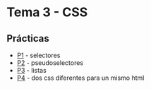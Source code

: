 # Tema 3 - CSS

## Prácticas

* [P1](p1) - selectores
* [P2](p2) - pseudoselectores
* [P3](p3) - listas
* [P4](p4) - dos css diferentes para un mismo html
